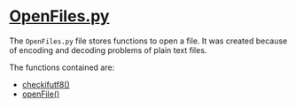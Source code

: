 # [OpenFiles.py](https://faui1-gitlab.cs.fau.de/lena.voigt/diskforge/-/blob/main/DiskForge/Utility/File_Operations/OpenFiles.py?ref_type=heads)

The `OpenFiles.py` file stores functions to open a file.
It was created because of encoding and decoding problems of plain text files.

The functions contained are:
- [checkifutf8()](./checkifutf8.md)
- [openFile()](./openFile.md)